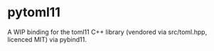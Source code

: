 # pytoml11

A WIP binding for the toml11 C++ library (vendored via src/toml.hpp, licenced MIT) via pybind11.
